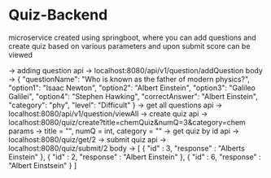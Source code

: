 # Quiz-Backend
microservice created using springboot, where you can add questions and create quiz based on various parameters and upon submit score can be viewed

-> adding question 
  api -> localhost:8080/api/v1/question/addQuestion
  body -> {
      "questionName": "Who is known as the father of modern physics?",
      "option1": "Isaac Newton",
      "option2": "Albert Einstein",
      "option3": "Galileo Galilei",
      "option4": "Stephen Hawking",
      "correctAnswer": "Albert Einstein",
      "category": "phy",
      "level": "Difficult"
    }
  -> get all questions
    api -> localhost:8080/api/v1/question/viewAll
  -> create quiz
    api -> localhost:8080/quiz/create?title=chemQuiz&numQ=3&category=chem
    params -> title = "",
              numQ = int,
              category = ""
  -> get quiz by id
    api -> localhost:8080/quiz/get/2
  -> submit quiz 
    api -> localhost:8080/quiz/submit/2
    body -> [
              {
                "id" : 3,
                "response" : "Alberts Einstein"
              },
              {
                "id" : 2,
                "response" : "Albert Einstein"
              },
              {
                "id" : 6,
                "response" : "Albert Einstsein"
              }
            ]
